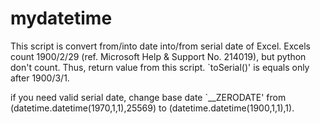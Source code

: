 # mydatetime
 This script is convert from/into date into/from serial date of Excel.
 Excels count 1900/2/29 (ref. Microsoft Help & Support No. 214019),
 but python don't count. Thus, return value from this script.
 `toSerial()' is equals only after 1900/3/1.

 if you need valid serial date, change base date `__ZERODATE'
 from (datetime.datetime(1970,1,1),25569) to (datetime.datetime(1900,1,1),1).
